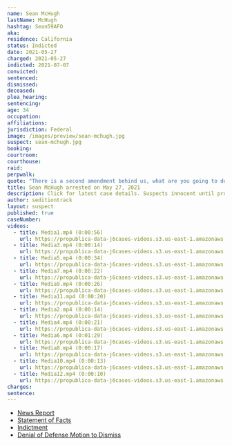 ```yaml
---
name: Sean McHugh
lastName: McHugh
hashtag: Sean59AFO
aka:
residence: California
status: Indicted
date: 2021-05-27
charged: 2021-05-27
indicted: 2021-07-07
convicted:
sentenced:
dismissed:
deceased:
plea_hearing:
sentencing:
age: 34
occupation:
affiliations:
jurisdiction: Federal
image: /images/preview/sean-mchugh.jpg
suspect: sean-mchugh.jpg
booking:
courtroom:
courthouse:
raid:
perpwalk:
quote: "There is a second amendment behind us, what are you going to do then?"
title: Sean McHugh arrested on May 27, 2021
description: Click for latest case details. Suspects innocent until proven guilty.
author: seditiontrack
layout: suspect
published: true
caseNumber:
videos:
  - title: Media1.mp4 (0:00:56)
    url: https://propublica-data-j6cases-videos.s3.us-east-1.amazonaws.com/c2f1fca0ce2a013960702cde48001122.mp4
  - title: Media3.mp4 (0:00:14)
    url: https://propublica-data-j6cases-videos.s3.us-east-1.amazonaws.com/cc626190ce2a013960702cde48001122.mp4
  - title: Media5.mp4 (0:00:34)
    url: https://propublica-data-j6cases-videos.s3.us-east-1.amazonaws.com/e05fc660ce2a013960702cde48001122.mp4
  - title: Media7.mp4 (0:00:22)
    url: https://propublica-data-j6cases-videos.s3.us-east-1.amazonaws.com/dd94dd00ce2a013960702cde48001122.mp4
  - title: Media9.mp4 (0:00:26)
    url: https://propublica-data-j6cases-videos.s3.us-east-1.amazonaws.com/e7358f10ce2a013960702cde48001122.mp4
  - title: Media11.mp4 (0:00:20)
    url: https://propublica-data-j6cases-videos.s3.us-east-1.amazonaws.com/c9c24010ce2a013960702cde48001122.mp4
  - title: Media2.mp4 (0:00:14)
    url: https://propublica-data-j6cases-videos.s3.us-east-1.amazonaws.com/ce977610ce2a013960702cde48001122.mp4
  - title: Media4.mp4 (0:00:21)
    url: https://propublica-data-j6cases-videos.s3.us-east-1.amazonaws.com/e46d7400ce2a013960702cde48001122.mp4
  - title: Media6.mp4 (0:01:29)
    url: https://propublica-data-j6cases-videos.s3.us-east-1.amazonaws.com/d2dd3c80ce2a013960702cde48001122.mp4
  - title: Media8.mp4 (0:00:17)
    url: https://propublica-data-j6cases-videos.s3.us-east-1.amazonaws.com/eac148f0ce2a013960702cde48001122.mp4
  - title: Media10.mp4 (0:00:13)
    url: https://propublica-data-j6cases-videos.s3.us-east-1.amazonaws.com/d095dad0ce2a013960702cde48001122.mp4
  - title: Media12.mp4 (0:00:10)
    url: https://propublica-data-j6cases-videos.s3.us-east-1.amazonaws.com/c100a3d0ce2a013960702cde48001122.mp4
charges:
sentence:
---
```


- [News Report](https://www.sacbee.com/news/local/crime/article251748888.html)
- [Statement of Facts](https://www.justice.gov/opa/case-multi-defendant/file/1399611/download)
- [Indictment](https://www.justice.gov/usao-dc/case-multi-defendant/file/1410721/download)
- [Denial of Defense Motion to Dismiss](https://extremism.gwu.edu/sites/g/files/zaxdzs2191/f/Sean%20McHugh%20Memorandum%20Opinion%20Denying%20Motion%20to%20Dismiss.pdf)
